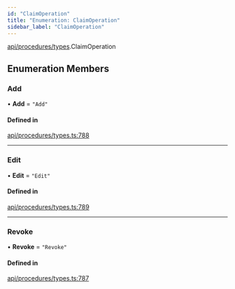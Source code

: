 ```yaml
---
id: "ClaimOperation"
title: "Enumeration: ClaimOperation"
sidebar_label: "ClaimOperation"
---
```


[api/procedures/types](../../../../../modules/API/Procedures/Types/Types.md).ClaimOperation

## Enumeration Members

### Add

• **Add** = ``"Add"``

#### Defined in

[api/procedures/types.ts:788](https://github.com/PolymeshAssociation/polymesh-sdk/blob/3cc570ade/src/api/procedures/types.ts#L788)

___

### Edit

• **Edit** = ``"Edit"``

#### Defined in

[api/procedures/types.ts:789](https://github.com/PolymeshAssociation/polymesh-sdk/blob/3cc570ade/src/api/procedures/types.ts#L789)

___

### Revoke

• **Revoke** = ``"Revoke"``

#### Defined in

[api/procedures/types.ts:787](https://github.com/PolymeshAssociation/polymesh-sdk/blob/3cc570ade/src/api/procedures/types.ts#L787)
